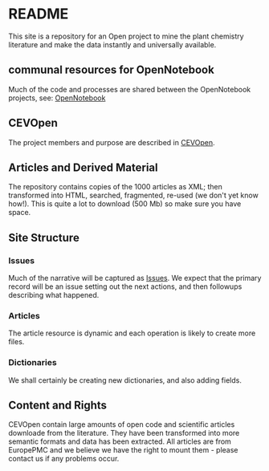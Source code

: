 # README
This site is a repository for an Open project to mine the plant chemistry literature and make the data instantly and universally available.

## communal resources for OpenNotebook
Much of the code and processes are shared between the OpenNotebook projects, see:
[OpenNotebook](https://github.com/petermr/openNotebook/blob/master/README.md)

## CEVOpen
The project members and purpose are described in [CEVOpen](AboutCEV.md).

## Articles and Derived Material
The repository contains copies of the 1000 articles as XML; then transformed into HTML, searched, fragmented, re-used (we don't yet know how!). This is quite a lot to download (500 Mb) so make sure you have space.  

## Site Structure

### Issues
Much of the narrative will be captured as [Issues](https://github.com/petermr/CEVOpen/issues). We expect that the primary record will be an issue setting out the next actions, and then followups describing what happened.

### Articles
The article resource is dynamic and each operation is likely to create more files.

### Dictionaries 
We shall certainly be creating new dictionaries, and also adding fields.

## Content and Rights
CEVOpen contain large amounts of open code and scientific articles downloade from the literature. They have been transformed into more semantic formats
and data has been extracted. All articles are from EuropePMC and we believe we have the right to mount them - please contact us if any problems occur.

